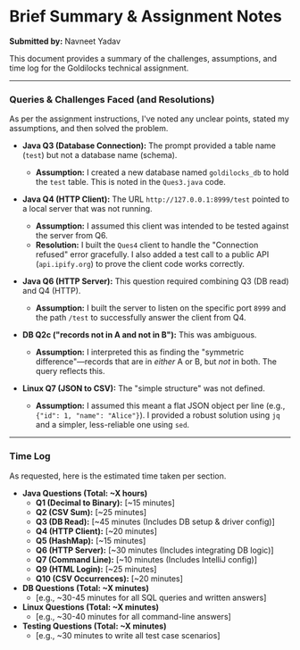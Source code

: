 # Brief Summary & Assignment Notes

**Submitted by:** Navneet Yadav

This document provides a summary of the challenges, assumptions, and time log for the Goldilocks technical assignment.

---

### Queries & Challenges Faced (and Resolutions)

As per the assignment instructions, I've noted any unclear points, stated my assumptions, and then solved the problem.

* **Java Q3 (Database Connection):** The prompt provided a table name (`test`) but not a database name (schema).
    * **Assumption:** I created a new database named `goldilocks_db` to hold the `test` table. This is noted in the `Ques3.java` code.

* **Java Q4 (HTTP Client):** The URL `http://127.0.0.1:8999/test` pointed to a local server that was not running.
    * **Assumption:** I assumed this client was intended to be tested against the server from Q6.
    * **Resolution:** I built the `Ques4` client to handle the "Connection refused" error gracefully. I also added a test call to a public API (`api.ipify.org`) to prove the client code works correctly.

* **Java Q6 (HTTP Server):** This question required combining Q3 (DB read) and Q4 (HTTP).
    * **Assumption:** I built the server to listen on the specific port `8999` and the path `/test` to successfully answer the client from Q4.

* **DB Q2c ("records not in A and not in B"):** This was ambiguous.
    * **Assumption:** I interpreted this as finding the "symmetric difference"—records that are in *either* A or B, but *not* in both. The query reflects this.

* **Linux Q7 (JSON to CSV):** The "simple structure" was not defined.
    * **Assumption:** I assumed this meant a flat JSON object per line (e.g., `{"id": 1, "name": "Alice"}`). I provided a robust solution using `jq` and a simpler, less-reliable one using `sed`.

---

### Time Log

As requested, here is the estimated time taken per section.

* **Java Questions (Total: ~X hours)**
    * **Q1 (Decimal to Binary):** [~15 minutes]
    * **Q2 (CSV Sum):** [~25 minutes]
    * **Q3 (DB Read):** [~45 minutes (Includes DB setup & driver config)]
    * **Q4 (HTTP Client):** [~20 minutes]
    * **Q5 (HashMap):** [~15 minutes]
    * **Q6 (HTTP Server):** [~30 minutes (Includes integrating DB logic)]
    * **Q7 (Command Line):** [~10 minutes (Includes IntelliJ config)]
    * **Q9 (HTML Login):** [~25 minutes]
    * **Q10 (CSV Occurrences):** [~20 minutes]
* **DB Questions (Total: ~X minutes)**
    * [e.g., ~30-45 minutes for all SQL queries and written answers]
* **Linux Questions (Total: ~X minutes)**
    * [e.g., ~30-40 minutes for all command-line answers]
* **Testing Questions (Total: ~X minutes)**
    * [e.g., ~30 minutes to write all test case scenarios]
